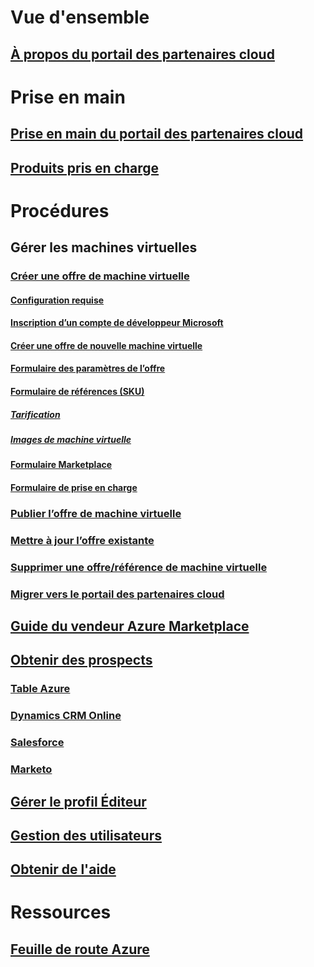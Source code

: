 

# Vue d'ensemble


## [À propos du portail des partenaires cloud](./cloud-partner-portal-what-is-the-cloud-partner-portal.md)



# Prise en main


## [Prise en main du portail des partenaires cloud](./cloud-partner-portal-getting-started-with-the-cloud-partner-portal.md)


## [Produits pris en charge](./Cloud-partner-portal-products-that-can-get-published-via-portal.md)



# Procédures


## Gérer les machines virtuelles


### [Créer une offre de machine virtuelle](./cloud-partner-portal-publish-virtual-machine.md)


#### [Configuration requise](./cloud-partner-portal-publish-virtual-machine.md#what-are-pre-requisites-for-publishing-a-vm)


#### [Inscription d’un compte de développeur Microsoft](./cloud-partner-portal-dev-center-accounts-registration.md)


#### [Créer une offre de nouvelle machine virtuelle](./cloud-partner-portal-publish-virtual-machine.md#how-to-create-a-new-vm-offer)


#### [Formulaire des paramètres de l’offre](./cloud-partner-portal-publish-virtual-machine.md#how-to-fill-out-the-offer-settings-form)


#### [Formulaire de références (SKU)](./cloud-partner-portal-publish-virtual-machine.md#how-to-create-skus)


##### [Tarification](./cloud-partner-portal-publish-virtual-machine.md#pricing)


##### [Images de machine virtuelle](cloud-partner-portal-publish-virtual-machine.md#vm-images)


#### [Formulaire Marketplace](./cloud-partner-portal-publish-virtual-machine.md#marketplace-form)


#### [Formulaire de prise en charge](cloud-partner-portal-publish-virtual-machine.md#support-form)


### [Publier l’offre de machine virtuelle](./Cloud-partner-portal-make-offer-live-on-Azure-Marketplace.md)



### [Mettre à jour l’offre existante](./cloud-partner-portal-update-existing-offer.md)


### [Supprimer une offre/référence de machine virtuelle](./cloud-partner-portal-delete-an-offer.md)


### [Migrer vers le portail des partenaires cloud](./cloud-partner-portal-how-to-migrate-to-the-new-cloud-partner-portal.md)


## [Guide du vendeur Azure Marketplace](./cloud-partner-portal-seller-guide.md)



## [Obtenir des prospects](./cloud-partner-portal-get-customer-leads.md)


### [Table Azure](./cloud-partner-portal-lead-management-instructions-azure-table.md)


### [Dynamics CRM Online](./cloud-partner-portal-lead-management-instructions-dynamics.md)


### [Salesforce](./cloud-partner-portal-lead-management-instructions-salesforce.md)


### [Marketo](./cloud-partner-portal-lead-management-instructions-marketo.md)



## [Gérer le profil Éditeur](./cloud-partner-portal-manage-publisher-profile.md)


## [Gestion des utilisateurs](./cloud-partner-portal-manage-users.md)


## [Obtenir de l'aide](./cloud-partner-portal-support-for-cloud-partner-portal.md)


# Ressources


## [Feuille de route Azure](https://azure.microsoft.com/roadmap/)
